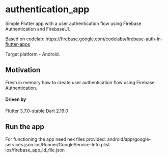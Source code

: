 # authentication_app

Simple Flutter app with a user authentication flow using Firebase Authentication and FirebaseUI.

Based on codelab: https://firebase.google.com/codelabs/firebase-auth-in-flutter-apps

Target platform - Android.

## Motivation
Fresh in memory how to create user authentication flow using Firebase Authentication.

#### Driven by
Flutter 3.7.0-stable
Dart 2.19.0

## Run the app
For functioning the app need nex files provided:
    android/app/google-services.json
    ios/Runner/GoogleService-Info.plist
    ios/firebase_app_id_file.json
